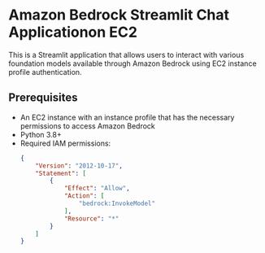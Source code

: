 # Amazon Bedrock Streamlit Chat Applicationon EC2 

This is a Streamlit application that allows users to interact with various foundation models available through Amazon Bedrock using EC2 instance profile authentication.

## Prerequisites

- An EC2 instance with an instance profile that has the necessary permissions to access Amazon Bedrock
- Python 3.8+
- Required IAM permissions:
  ```json
  {
      "Version": "2012-10-17",
      "Statement": [
          {
              "Effect": "Allow",
              "Action": [
                  "bedrock:InvokeModel"
              ],
              "Resource": "*"
          }
      ]
  }
